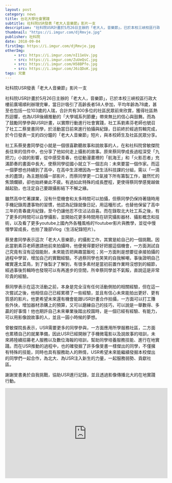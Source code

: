 ```yaml
---
layout: post
category: news
title: 台北大學社會實踐
subtitle: 社科院USR發表「老大人音樂節」影片一支
description: "社科院USR計畫於5月26日主辦的「老大人，音樂節」，已於本校三峽校區行政大樓前廣場順利辦理完畢，當日計吸引了高齡長者58人參加，平均年齡為78歲..."
thumbnail: "https://i.imgur.com/djRmvje.jpg"
publisher: 社科院
date: 2018-09-04
firstImg: https://i.imgur.com/djRmvje.jpg
otherImg:
    - src: https://i.imgur.com/nI11eUv.jpg
    - src: https://i.imgur.com/ZuUeQsC.jpg
    - src: https://i.imgur.com/H58BPfo.jpg
    - src: https://i.imgur.com/J6iQDoK.jpg
tags: 兒童
---
```


社科院USR發表「老大人音樂節」影片一支

社科院USR計畫於5月26日主辦的「老大人，音樂節」，已於本校三峽校區行政大樓前廣場順利辦理完畢，當日計吸引了高齡長者58人參加，平均年齡為78歲，甚至也包括一位103歲的人瑞，合計共有300多位的社區民眾前來欣賞，獲得社區熱烈迴響，也為USR後續推動的「大學城系列節慶」帶來無比的信心與鼓舞。而為了鼓勵同學參與USR計畫，以實際行動進行社會實踐，社工系劉素芬老師也號召了社工二蔡旻書同學，於活動當日前來進行拍攝與紀錄，日前終於經過剪輯完成，於今日發表一支約四分鐘的「老大人音樂節」短片，與本校師生及社區民眾分享。

社工系蔡旻書同學從小就是一個很喜歡聽故事和說故事的人，在和社科院曾敏傑院長往來的信件中，也分享了他如何走上攝影的故事。原來蔡同學成長過程深受「九把刀」小說的影響，從中感受青春，也從動漫畫裡的「航海王」和「火影忍者」充滿節奏的畫面中長大，使蔡同學從國小就立下一個志向：未來要當一個作家。而這一個夢想也持續到了高中，在高中生涯裡因為一堂生活科技課的分組，需以「一滴水的盡頭」為主題拍攝一部影片，而蔡同學更一口氣接下所有籌製工作，雖然忙的焦頭爛額，卻也始終樂此不疲。有過如此特殊的成長歷程，更使得蔡同學感覺越做越起勁，也注定自己要跟攝影結下不解之緣。

雖然高中忙著課業，沒有什麼機會和太多時間可以拍攝，但蔡同學仍保持著隨時用手機記錄周遭事物的習慣，他認為記錄就像日記，用這種形式，也替他保留了高中三年的青春歲月紀錄，至今仍讓他忍不住沾沾自喜。而在錄取北大社工系之後，有了更多的時間可以自學攝影，並開始花更多時間用在研究攝影器材、攝影概念和技術，以及看了更多youtube上國內外各種風格的Youtuber影片與教學，並從中慢慢學習成長，也拍了幾部Vlog（生活紀錄短片）。

蔡旻書同學表示這次「老大人音樂節」的攝影工作，其實是給自己的一個挑戰。因此當劉素芬老師邀請他前來拍攝時，他便覺得要好好把握這個機會，一方面測試自己究竟有沒有這個能耐，未來能否把興趣當飯吃；另一方面則是想要從承接拍攝的過程中學習，增加自己的實戰經驗。不過蔡同學也笑笑的自我解嘲，事後證明自己確實還太菜鳥，到了後製才了解到，有很多素材是當初前置作業時沒想到的細節，經過事後剪輯時也發現可以有再進步的空間，所幸蔡同學並不氣餒，直說這是非常珍貴的經驗。

蔡同學表示在這次活動之前，本身是完全沒有任何活動側拍的相關經驗，但在這一次嘗試之後，他相信自己已經累積了一些經驗，並且有信心未來能拍出更好、更有質感的影片。他更希望未來還有機會能跟USR計畫合作拍攝，一方面可以打工賺些外快，增加器材添購上的預算，又可以磨練自己的技巧，可以說是一舉數得、多贏的好事情！他也期許自己未來畢業後踏出校園時，是一個已經有經驗、有能力，可以用影像說故事的人，並且一圓小時候的夢想。

曾敏傑院長表示，USR需要更多的同學參與，一方面應用所學服務社區，二方面也累積自己的就業準備，因此USR已經開辦了手機微電影以及說故事的培訓，未來將陸續招募老人服務以及數位海報的培訓，幫助同學培養服務技能、進行在地實踐。而在USR推動的過程中，也的確發掘了許多像旻書一樣傑出的同學，不僅擁有特殊的技能，同時也具有服務助人的熱情，USR希望未來能繼續發掘本校傑出的同學們一起合作，為北大、為USR注入新生的力量，一起服務弱勢、貢獻社區。

謝謝旻書勇於自我挑戰，協助USR進行記錄，並且透過影像傳播北大的在地實踐行動。

<iframe width="530" height="295" src="https://www.youtube.com/embed/MSLEsygVsE8" frameborder="0" allow="autoplay; encrypted-media" allowfullscreen></iframe>